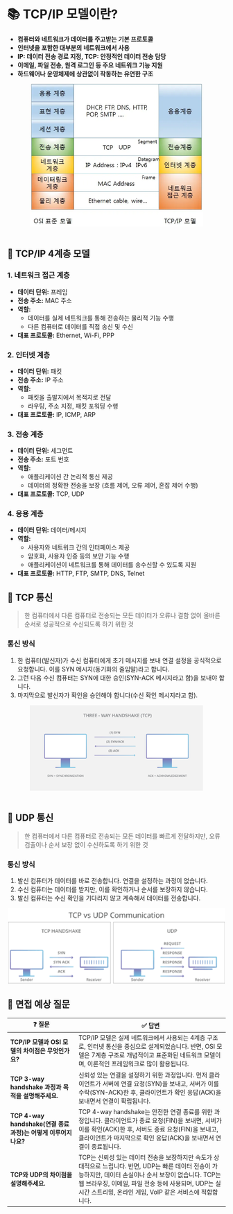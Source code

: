 # 📚 TCP/IP 모델이란?
- **컴퓨터와 네트워크가 데이터를 주고받는 기본 프로토콜**
- **인터넷을 포함한 대부분의 네트워크에서 사용**
- **IP: 데이터 전송 경로 지정, TCP: 안정적인 데이터 전송 담당**
- **이메일, 파일 전송, 원격 로그인 등 주요 네트워크 기능 지원**
- **하드웨어나 운영체제에 상관없이 작동하는 유연한 구조**

<img src="./image/2_1.png" alt="설명" width="400" style="display: block; margin: auto;">
<br>

## 📌 TCP/IP 4계층 모델

### 1. 네트워크 접근 계층
- **데이터 단위:** 프레임  
- **전송 주소:** MAC 주소  
- **역할:**  
  - 데이터를 실제 네트워크를 통해 전송하는 물리적 기능 수행  
  - 다른 컴퓨터로 데이터를 직접 송신 및 수신  
- **대표 프로토콜:** Ethernet, Wi-Fi, PPP  

### 2. 인터넷 계층
- **데이터 단위:** 패킷  
- **전송 주소:** IP 주소  
- **역할:**  
  - 패킷을 출발지에서 목적지로 전달  
  - 라우팅, 주소 지정, 패킷 포워딩 수행  
- **대표 프로토콜:** IP, ICMP, ARP  

### 3. 전송 계층
- **데이터 단위:** 세그먼트  
- **전송 주소:** 포트 번호  
- **역할:**  
  - 애플리케이션 간 논리적 통신 제공  
  - 데이터의 정확한 전송을 보장 (흐름 제어, 오류 제어, 혼잡 제어 수행)  
- **대표 프로토콜:** TCP, UDP  

### 4. 응용 계층
- **데이터 단위:** 데이터/메시지  
- **역할:**  
  - 사용자와 네트워크 간의 인터페이스 제공  
  - 암호화, 사용자 인증 등의 보안 기능 수행  
  - 애플리케이션이 네트워크를 통해 데이터를 송수신할 수 있도록 지원  
- **대표 프로토콜:** HTTP, FTP, SMTP, DNS, Telnet  

## 📌 TCP 통신
> 한 컴퓨터에서 다른 컴퓨터로 전송되는 모든 데이터가 오류나 결함 없이 올바른 순서로 성공적으로 수신되도록 하기 위한 것

### 통신 방식
1. 한 컴퓨터(발신자)가 수신 컴퓨터에게 초기 메시지를 보내 연결 설정을 공식적으로 요청합니다. 이를 SYN 메시지(동기화의 줄임말)라고 합니다.
2. 그런 다음 수신 컴퓨터는 SYN에 대한 승인(SYN-ACK 메시지라고 함)을 보내야 합니다. 
3. 마지막으로 발신자가 확인을 승인해야 합니다(수신 확인 메시지라고 함).

<img src="./image/2_2.png" alt="설명" width="400" style="display: block; margin: auto;">
<br>

## 📌 UDP 통신
> 한 컴퓨터에서 다른 컴퓨터로 전송되는 모든 데이터를 빠르게 전달하지만, 오류 검출이나 순서 보장 없이 수신하도록 하기 위한 것

### 통신 방식
1. 발신 컴퓨터가 데이터를 바로 전송합니다. 연결을 설정하는 과정이 없습니다.  
2. 수신 컴퓨터는 데이터를 받지만, 이를 확인하거나 순서를 보장하지 않습니다.  
3. 발신 컴퓨터는 수신 확인을 기다리지 않고 계속해서 데이터를 전송합니다.  

<img src="./image/2_3.png" alt="설명" width="500" style="display: block; margin: auto;">


## 💭 면접 예상 질문
 ❓ 질문 | ✅ 답변 |
|--------|--------|
| **TCP/IP 모델과 OSI 모델의 차이점은 무엇인가요?** | TCP/IP 모델은 실제 네트워크에서 사용되는 4계층 구조로, 인터넷 통신을 중심으로 설계되었습니다. 반면, OSI 모델은 7계층 구조로 개념적이고 표준화된 네트워크 모델이며, 이론적인 프레임워크로 많이 활용됩니다. |
| **TCP 3-way handshake 과정과 목적을 설명해주세요.** | 신뢰성 있는 연결을 설정하기 위한 과정입니다. 먼저 클라이언트가 서버에 연결 요청(SYN)을 보내고, 서버가 이를 수락(SYN-ACK)한 후, 클라이언트가 확인 응답(ACK)을 보내면서 연결이 확립됩니다. |
| **TCP 4-way handshake(연결 종료 과정)는 어떻게 이루어지나요?** | TCP 4-way handshake는 안전한 연결 종료를 위한 과정입니다. 클라이언트가 종료 요청(FIN)을 보내면, 서버가 이를 확인(ACK)한 후, 서버도 종료 요청(FIN)을 보내고, 클라이언트가 마지막으로 확인 응답(ACK)을 보내면서 연결이 종료됩니다. |
| **TCP와 UDP의 차이점을 설명해주세요.** | TCP는 신뢰성 있는 데이터 전송을 보장하지만 속도가 상대적으로 느립니다. 반면, UDP는 빠른 데이터 전송이 가능하지만, 데이터 손실이나 순서 보장이 없습니다. TCP는 웹 브라우징, 이메일, 파일 전송 등에 사용되며, UDP는 실시간 스트리밍, 온라인 게임, VoIP 같은 서비스에 적합합니다. |